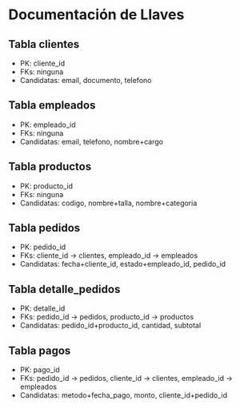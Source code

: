# Documentación de Llaves

## Tabla clientes
- PK: cliente_id
- FKs: ninguna
- Candidatas: email, documento, telefono

## Tabla empleados
- PK: empleado_id
- FKs: ninguna
- Candidatas: email, telefono, nombre+cargo

## Tabla productos
- PK: producto_id
- FKs: ninguna
- Candidatas: codigo, nombre+talla, nombre+categoria

## Tabla pedidos
- PK: pedido_id
- FKs: cliente_id → clientes, empleado_id → empleados
- Candidatas: fecha+cliente_id, estado+empleado_id, pedido_id

## Tabla detalle_pedidos
- PK: detalle_id
- FKs: pedido_id → pedidos, producto_id → productos
- Candidatas: pedido_id+producto_id, cantidad, subtotal

## Tabla pagos
- PK: pago_id
- FKs: pedido_id → pedidos, cliente_id → clientes, empleado_id → empleados
- Candidatas: metodo+fecha_pago, monto, cliente_id+pedido_id
